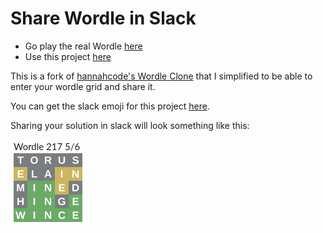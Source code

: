 # Share Wordle in Slack

- Go play the real Wordle [here](https://www.powerlanguage.co.uk/wordle/)
- Use this project [here](https://stringham.me/share-wordle)

This is a fork of [hannahcode's Wordle Clone](https://github.com/hannahcode/wordle) that I simplified to be able to enter your wordle grid and share it.

You can get the slack emoji for this project [here](public/slack-wordle.zip).

Sharing your solution in slack will look something like this:

![slack preview](public/slackshare.png)